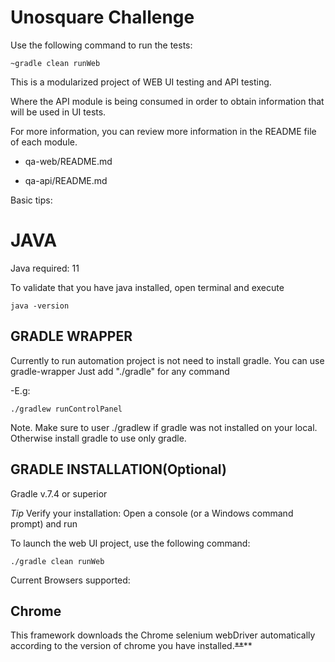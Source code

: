 # Unosquare Challenge

Use the following command to run the tests:
```
~gradle clean runWeb
```

This is a modularized project of WEB UI testing and API testing.

Where the API module is being consumed in order to obtain information that will be used in UI tests.

For more information, you can review more information in the README file of each module.

 * qa-web/README.md

 * qa-api/README.md

Basic tips:

# JAVA
Java required: 11

To validate that you have java installed, open terminal and execute

```
java -version
```
## GRADLE WRAPPER
Currently to run automation project is not need to install gradle. You can use gradle-wrapper
Just add "./gradle" for any command

-E.g:
  ```
  ./gradlew runControlPanel
  ```

Note. Make sure to user ./gradlew if gradle was not installed on your local. Otherwise install gradle to use only gradle.


## GRADLE INSTALLATION(Optional)
Gradle v.7.4 or superior

*Tip* Verify your installation:
Open a console (or a Windows command prompt) and run

To launch the web UI project, use the following command:

    ./gradle clean runWeb

Current Browsers supported:

## Chrome
This framework downloads the Chrome selenium webDriver automatically according to the version of chrome you have installed.~~**~~**
